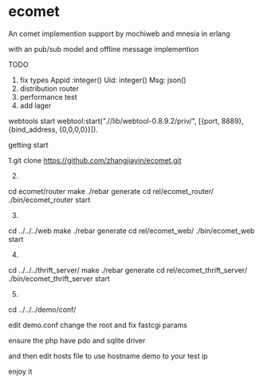 ecomet
======

An comet implemention   support by mochiweb  and mnesia in erlang  

with an pub/sub model  and  offline message implemention

TODO

1. fix types Appid  :integer()  Uid: integer()  Msg: json()
2. distribution router
3. performance test
4. add lager

webtools start
webtool:start(".//lib/webtool-0.8.9.2/priv/", [{port, 8889}, {bind_address,
         {0,0,0,0}}]).


getting start 


1.git clone https://github.com/zhangjiayin/ecomet.git

2.
cd ecomet/router
make
./rebar generate
cd rel/ecomet_router/
./bin/ecomet_router start

3.
cd ../../../web
make
./rebar generate
cd rel/ecomet_web/
./bin/ecomet_web start

4.
cd ../../../thrift_server/
make
./rebar generate
cd rel/ecomet_thrift_server/
./bin/ecomet_thrift_server start

5.
cd ../../../demo/conf/

edit demo.conf
change the root
and fix fastcgi params

ensure  the php have pdo and sqlite driver

and then edit hosts file to  use hostname  demo to your test ip

enjoy it
